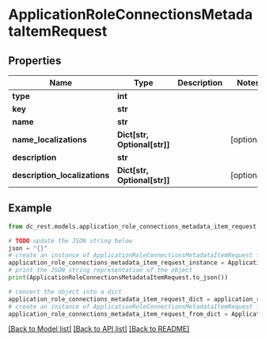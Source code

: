 # ApplicationRoleConnectionsMetadataItemRequest


## Properties

Name | Type | Description | Notes
------------ | ------------- | ------------- | -------------
**type** | **int** |  | 
**key** | **str** |  | 
**name** | **str** |  | 
**name_localizations** | **Dict[str, Optional[str]]** |  | [optional] 
**description** | **str** |  | 
**description_localizations** | **Dict[str, Optional[str]]** |  | [optional] 

## Example

```python
from dc_rest.models.application_role_connections_metadata_item_request import ApplicationRoleConnectionsMetadataItemRequest

# TODO update the JSON string below
json = "{}"
# create an instance of ApplicationRoleConnectionsMetadataItemRequest from a JSON string
application_role_connections_metadata_item_request_instance = ApplicationRoleConnectionsMetadataItemRequest.from_json(json)
# print the JSON string representation of the object
print(ApplicationRoleConnectionsMetadataItemRequest.to_json())

# convert the object into a dict
application_role_connections_metadata_item_request_dict = application_role_connections_metadata_item_request_instance.to_dict()
# create an instance of ApplicationRoleConnectionsMetadataItemRequest from a dict
application_role_connections_metadata_item_request_from_dict = ApplicationRoleConnectionsMetadataItemRequest.from_dict(application_role_connections_metadata_item_request_dict)
```
[[Back to Model list]](../README.md#documentation-for-models) [[Back to API list]](../README.md#documentation-for-api-endpoints) [[Back to README]](../README.md)


